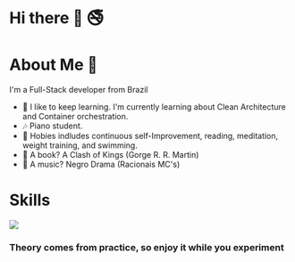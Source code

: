 <h1>Hi there 👋 🚭</h1>
<h1>About Me 🔎</h1>
<p>I'm a Full-Stack developer from Brazil </p>
<ul>
  <li>🌱 I like to keep learning. I'm currently learning about Clean Architecture and Container orchestration.</li>
  <li>🎶 Piano student.</li>
  <li>🎈 Hobies indludes continuous self-Improvement, reading, meditation, weight training, and swimming.</li>
  <li>📖 A book? A Clash of Kings (Gorge R. R. Martin)</li>
  <li>🎵 A music? Negro Drama (Racionais MC's)</li>
</ul>
<h1>Skills</h1>
<p align="left">
  <a href="https://skillicons.dev">
    <img src="https://skillicons.dev/icons?i=nodejs,net,aws,react,git,redux,redis,webpack,tailwind,kubernetes,docker,vercel,sequelize,prisma,mongo,postgres,ts,javascript,c,r,python" />
  </a>
</p>
<h3>Theory comes from practice, so enjoy it while you experiment</h1>
<!--
**devHeli0/devheli0** is a ✨ _special_ ✨ repository because its `README.md` (this file) appears on your GitHub profile.

Here are some ideas to get you started:

- 🔭 I’m currently working on ...
- 🌱 I’m currently learning ...
- 👯 I’m looking to collaborate on ...
- 🤔 I’m looking for help with ...
- 💬 Ask me about ...
- 📫 How to reach me: ...
- 😄 Pronouns: ...
- ⚡ Fun fact: ...
-->
    <h1>
     
    </h1>
 
    <h3>I'm currently learning Clean Architecture and CQRS (Command Query Responsibility Segregation).</h3>
    <ul>
      <li</li>
      <li>A music? Negro Drama by Racionais MC's</li>
      <li>A book? </li>
      <li>A movie? Central do Brasil (Walter Salles)</li>
    </ul>
 
